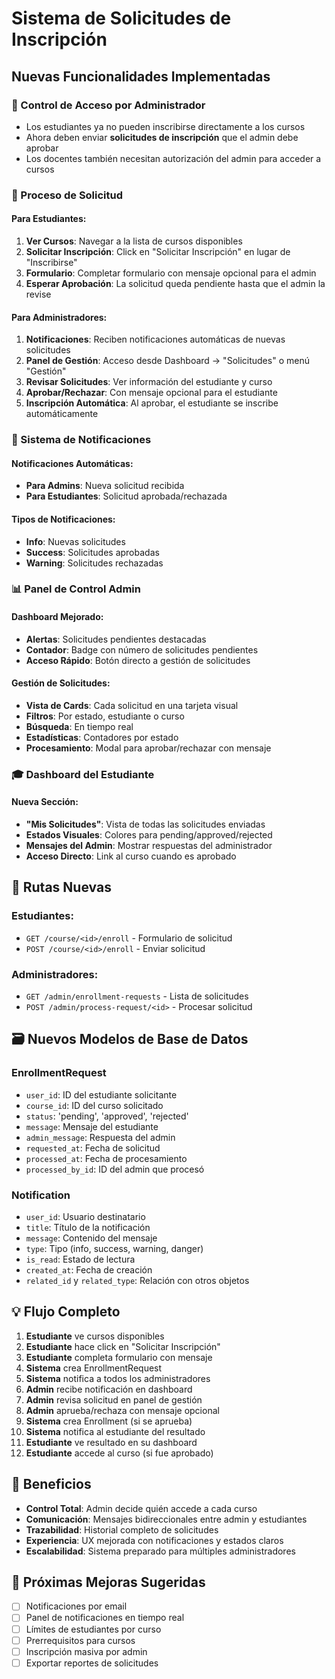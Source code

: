 # Sistema de Solicitudes de Inscripción

## Nuevas Funcionalidades Implementadas

### 🔐 Control de Acceso por Administrador
- Los estudiantes ya no pueden inscribirse directamente a los cursos
- Ahora deben enviar **solicitudes de inscripción** que el admin debe aprobar
- Los docentes también necesitan autorización del admin para acceder a cursos

### 📝 Proceso de Solicitud

#### Para Estudiantes:
1. **Ver Cursos**: Navegar a la lista de cursos disponibles
2. **Solicitar Inscripción**: Click en "Solicitar Inscripción" en lugar de "Inscribirse"
3. **Formulario**: Completar formulario con mensaje opcional para el admin
4. **Esperar Aprobación**: La solicitud queda pendiente hasta que el admin la revise

#### Para Administradores:
1. **Notificaciones**: Reciben notificaciones automáticas de nuevas solicitudes
2. **Panel de Gestión**: Acceso desde Dashboard → "Solicitudes" o menú "Gestión"
3. **Revisar Solicitudes**: Ver información del estudiante y curso
4. **Aprobar/Rechazar**: Con mensaje opcional para el estudiante
5. **Inscripción Automática**: Al aprobar, el estudiante se inscribe automáticamente

### 🔔 Sistema de Notificaciones

#### Notificaciones Automáticas:
- **Para Admins**: Nueva solicitud recibida
- **Para Estudiantes**: Solicitud aprobada/rechazada

#### Tipos de Notificaciones:
- **Info**: Nuevas solicitudes
- **Success**: Solicitudes aprobadas
- **Warning**: Solicitudes rechazadas

### 📊 Panel de Control Admin

#### Dashboard Mejorado:
- **Alertas**: Solicitudes pendientes destacadas
- **Contador**: Badge con número de solicitudes pendientes
- **Acceso Rápido**: Botón directo a gestión de solicitudes

#### Gestión de Solicitudes:
- **Vista de Cards**: Cada solicitud en una tarjeta visual
- **Filtros**: Por estado, estudiante o curso
- **Búsqueda**: En tiempo real
- **Estadísticas**: Contadores por estado
- **Procesamiento**: Modal para aprobar/rechazar con mensaje

### 🎓 Dashboard del Estudiante

#### Nueva Sección:
- **"Mis Solicitudes"**: Vista de todas las solicitudes enviadas
- **Estados Visuales**: Colores para pending/approved/rejected
- **Mensajes del Admin**: Mostrar respuestas del administrador
- **Acceso Directo**: Link al curso cuando es aprobado

## 🚀 Rutas Nuevas

### Estudiantes:
- `GET /course/<id>/enroll` - Formulario de solicitud
- `POST /course/<id>/enroll` - Enviar solicitud

### Administradores:
- `GET /admin/enrollment-requests` - Lista de solicitudes
- `POST /admin/process-request/<id>` - Procesar solicitud

## 🗃️ Nuevos Modelos de Base de Datos

### EnrollmentRequest
- `user_id`: ID del estudiante solicitante
- `course_id`: ID del curso solicitado
- `status`: 'pending', 'approved', 'rejected'
- `message`: Mensaje del estudiante
- `admin_message`: Respuesta del admin
- `requested_at`: Fecha de solicitud
- `processed_at`: Fecha de procesamiento
- `processed_by_id`: ID del admin que procesó

### Notification
- `user_id`: Usuario destinatario
- `title`: Título de la notificación
- `message`: Contenido del mensaje
- `type`: Tipo (info, success, warning, danger)
- `is_read`: Estado de lectura
- `created_at`: Fecha de creación
- `related_id` y `related_type`: Relación con otros objetos

## 💡 Flujo Completo

1. **Estudiante** ve cursos disponibles
2. **Estudiante** hace click en "Solicitar Inscripción"
3. **Estudiante** completa formulario con mensaje
4. **Sistema** crea EnrollmentRequest
5. **Sistema** notifica a todos los administradores
6. **Admin** recibe notificación en dashboard
7. **Admin** revisa solicitud en panel de gestión
8. **Admin** aprueba/rechaza con mensaje opcional
9. **Sistema** crea Enrollment (si se aprueba)
10. **Sistema** notifica al estudiante del resultado
11. **Estudiante** ve resultado en su dashboard
12. **Estudiante** accede al curso (si fue aprobado)

## 🎯 Beneficios

- **Control Total**: Admin decide quién accede a cada curso
- **Comunicación**: Mensajes bidireccionales entre admin y estudiantes
- **Trazabilidad**: Historial completo de solicitudes
- **Experiencia**: UX mejorada con notificaciones y estados claros
- **Escalabilidad**: Sistema preparado para múltiples administradores

## 🔧 Próximas Mejoras Sugeridas

- [ ] Notificaciones por email
- [ ] Panel de notificaciones en tiempo real
- [ ] Límites de estudiantes por curso
- [ ] Prerrequisitos para cursos
- [ ] Inscripción masiva por admin
- [ ] Exportar reportes de solicitudes